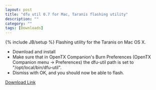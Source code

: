 ```yaml
---
layout: post
title: "dfu util 0.7 for Mac, Taranis flashing utility"
description: ""
category: ""
tags: [Downloads]
---
```

{% include JB/setup %}
Flashing utility for the Taranis on Mac OS X.  
* Download and install
* Make sure that in OpenTX Companion's Burn Preferences (OpenTX Companion menu -> Preferences) the dfu-util path is set to "/opt/local/bin/dfu-util".
* Dismiss with OK, and you should now be able to flash.  

[Download Link](http://downloads.open-tx.org/tools/dfu-util-0.7.mpkg)

